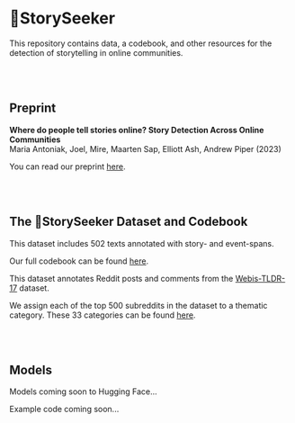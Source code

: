 # 🔭StorySeeker

This repository contains data, a codebook, and other resources for the detection of storytelling in online communities.

<br><br>

## Preprint

**Where do people tell stories online? Story Detection Across Online Communities**    
Maria Antoniak, Joel, Mire, Maarten Sap, Elliott Ash, Andrew Piper (2023)   

You can read our preprint [here](https://github.com/maria-antoniak/stories-online-communities/blob/main/2023_preprint_where_stories.pdf).

<br><br>

## The 🔭StorySeeker Dataset and Codebook

This dataset includes 502 texts annotated with story- and event-spans.

Our full codebook can be found [here](https://github.com/maria-antoniak/stories-online-communities/blob/main/codebook.md).

This dataset annotates Reddit posts and comments from the [Webis-TLDR-17](https://huggingface.co/datasets/webis/tldr-17) dataset.

We assign each of the top 500 subreddits in the dataset to a thematic category. These 33 categories can be found [here](https://github.com/maria-antoniak/stories-online-communities/blob/main/subreddit_categories.csv).


<br><br>

## Models

Models coming soon to Hugging Face...

Example code coming soon...
